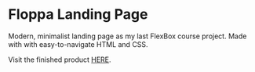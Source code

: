# Floppa Landing Page
Modern, minimalist landing page as my last FlexBox course project. Made with with easy-to-navigate HTML and CSS.

Visit the finished product [HERE](https://sebiram.github.io/basic-landing-page/).